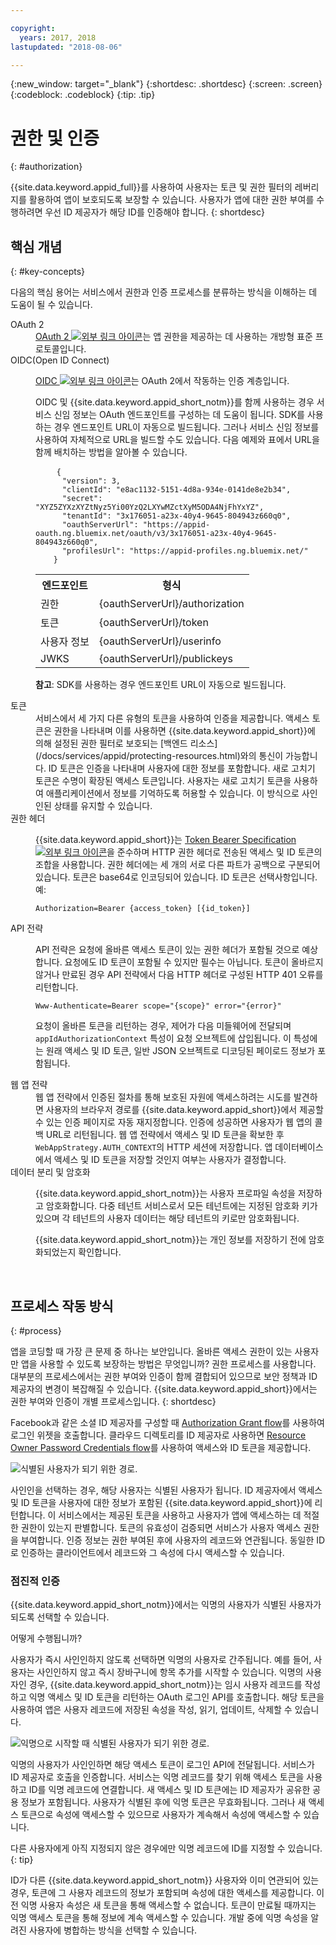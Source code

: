 ```yaml
---

copyright:
  years: 2017, 2018
lastupdated: "2018-08-06"

---
```


{:new_window: target="_blank"}
{:shortdesc: .shortdesc}
{:screen: .screen}
{:codeblock: .codeblock}
{:tip: .tip}

# 권한 및 인증
{: #authorization}

{{site.data.keyword.appid_full}}를 사용하여 사용자는 토큰 및 권한 필터의 레버리지를 활용하여 앱이 보호되도록 보장할 수 있습니다. 사용자가 앱에 대한 권한 부여를 수행하려면 우선 ID 제공자가 해당 ID를 인증해야 합니다.
{: shortdesc}


## 핵심 개념
{: #key-concepts}

다음의 핵심 용어는 서비스에서 권한과 인증 프로세스를 분류하는 방식을 이해하는 데 도움이 될 수 있습니다.

<dl>
  <dt>OAuth 2</dt>
    <dd><a href="https://tools.ietf.org/html/rfc6749" target="_blank">OAuth 2 <img src="../../icons/launch-glyph.svg" alt="외부 링크 아이콘"></a>는 앱 권한을 제공하는 데 사용하는 개방형 표준 프로토콜입니다.</dd>
  <dt>OIDC(Open ID Connect)</dt>
    <dd><p><a href="http://openid.net/developers/specs/" target="_blank">OIDC <img src="../../icons/launch-glyph.svg" alt="외부 링크 아이콘"></a>는 OAuth 2에서 작동하는 인증 계층입니다.</p>
    <p>OIDC 및 {{site.data.keyword.appid_short_notm}}를 함께 사용하는 경우 서비스 신임 정보는 OAuth 엔드포인트를 구성하는 데 도움이 됩니다. SDK를 사용하는 경우 엔드포인트 URL이 자동으로 빌드됩니다. 그러나 서비스 신임 정보를 사용하여 자체적으로 URL을 빌드할 수도 있습니다. 다음 예제와 표에서 URL을 함께 배치하는 방법을 알아볼 수 있습니다.</p>
    <pre class="codeblock">
    <code>{
      "version": 3,
      "clientId": "e8ac1132-5151-4d8a-934e-0141de8e2b34",
      "secret": "XYZ5ZYXzXYZtNyz5Yi00YzQ2LXYwMZctXyM5ODA4NjFhYxYZ",
      "tenantId": "3x176051-a23x-40y4-9645-804943z660q0",
      "oauthServerUrl": "https://appid-oauth.ng.bluemix.net/oauth/v3/3x176051-a23x-40y4-9645-804943z660q0",
      "profilesUrl": "https://appid-profiles.ng.bluemix.net/"
    }</code></pre>
    <table>
      <tr>
        <th>엔드포인트</th>
        <th>형식</th>
      </tr>
      <tr>
        <td>권한</td>
        <td>{oauthServerUrl}/authorization</td>
      </tr>
      <tr>
        <td>토큰</td>
        <td>{oauthServerUrl}/token</td>
      </tr>
      <tr>
        <td>사용자 정보</td>
        <td>{oauthServerUrl}/userinfo</td>
      </tr>
      <tr>
        <td>JWKS</td>
        <td>{oauthServerUrl}/publickeys</td>
      </tr>
    </table>
    <p><strong>참고</strong>: SDK를 사용하는 경우 엔드포인트 URL이 자동으로 빌드됩니다.</p></dd>
  <dt>토큰</dt>
    <dd>서비스에서 세 가지 다른 유형의 토큰을 사용하여 인증을 제공합니다. 액세스 토큰은 권한을 나타내며 이를 사용하면 {{site.data.keyword.appid_short}}에 의해 설정된 권한 필터로 보호되는 [백엔드 리소스](/docs/services/appid/protecting-resources.html)와의 통신이 가능합니다. ID 토큰은 인증을 나타내며 사용자에 대한 정보를 포함합니다. 새로 고치기 토큰은 수명이 확장된 액세스 토큰입니다. 사용자는 새로 고치기 토큰을 사용하여 애플리케이션에서 정보를 기억하도록 허용할 수 있습니다. 이 방식으로 사인인된 상태를 유지할 수 있습니다.
  </dd>
  <dt>권한 헤더</dt>
    <dd><p>{{site.data.keyword.appid_short}}는 <a href="https://tools.ietf.org/html/rfc6750" target="blank">Token Bearer Specification<img src="../../icons/launch-glyph.svg" alt="외부 링크 아이콘"></a>을 준수하며 HTTP 권한 헤더로 전송된 액세스 및 ID 토큰의 조합을 사용합니다. 권한 헤더에는 세 개의 서로 다른 파트가 공백으로 구분되어 있습니다. 토큰은 base64로 인코딩되어 있습니다. ID 토큰은 선택사항입니다.</br>
    예:</p>
    <pre><code>Authorization=Bearer {access_token} [{id_token}]</pre></code></dd>
  <dt>API 전략</dt>
    <dd><p>API 전략은 요청에 올바른 액세스 토큰이 있는 권한 헤더가 포함될 것으로 예상합니다. 요청에도 ID 토큰이 포함될 수 있지만 필수는 아닙니다. 토큰이 올바르지 않거나 만료된 경우 API 전략에서 다음 HTTP 헤더로 구성된 HTTP 401 오류를 리턴합니다.</p> <pre><code>Www-Authenticate=Bearer scope="{scope}" error="{error}"</code></pre>
    <p>요청이 올바른 토큰을 리턴하는 경우, 제어가 다음 미들웨어에 전달되며 <code>appIdAuthorizationContext</code> 특성이 요청 오브젝트에 삽입됩니다. 이 특성에는 원래 액세스 및 ID 토큰, 일반 JSON 오브젝트로 디코딩된 페이로드 정보가 포함됩니다.</dd>
  <dt>웹 앱 전략</dt>
    <dd>웹 앱 전략에서 인증된 절차를 통해 보호된 자원에 액세스하려는 시도를 발견하면 사용자의 브라우저 경로를 {{site.data.keyword.appid_short}}에서 제공할 수 있는 인증 페이지로 자동 재지정합니다. 인증에 성공하면 사용자가 웹 앱의 콜백 URL로 리턴됩니다. 웹 앱 전략에서 액세스 및 ID 토큰을 확보한 후 <code>WebAppStrategy.AUTH_CONTEXT</code>의 HTTP 세션에 저장합니다. 앱 데이터베이스에서 액세스 및 ID 토큰을 저장할 것인지 여부는 사용자가 결정합니다.</dd>
  <dt>데이터 분리 및 암호화</dt>
    <dd><p>{{site.data.keyword.appid_short_notm}}는 사용자 프로파일 속성을 저장하고 암호화합니다. 다중 테넌트 서비스로서 모든 테넌트에는 지정된 암호화 키가 있으며 각 테넌트의 사용자 데이터는 해당 테넌트의 키로만 암호화됩니다.</p>
    <p>{{site.data.keyword.appid_short_notm}}는 개인 정보를 저장하기 전에 암호화되었는지 확인합니다.</p></dd>
</dl>

</br>

## 프로세스 작동 방식
{: #process}

앱을 코딩할 때 가장 큰 문제 중 하나는 보안입니다. 올바른 액세스 권한이 있는 사용자만 앱을 사용할 수 있도록 보장하는 방법은 무엇입니까? 권한 프로세스를 사용합니다. 대부분의 프로세스에서는 권한 부여와 인증이 함께 결합되어 있으므로 보안 정책과 ID 제공자의 변경이 복잡해질 수 있습니다. {{site.data.keyword.appid_short}}에서는 권한 부여와 인증이 개별 프로세스입니다.
{: shortdesc}

Facebook과 같은 소셜 ID 제공자를 구성할 때 [Authorization Grant flow](https://oauthlib.readthedocs.io/en/stable/oauth2/grants/authcode.html)를 사용하여 로그인 위젯을 호출합니다. 클라우드 디렉토리를 ID 제공자로 사용하면 [Resource Owner Password Credentials flow](https://oauthlib.readthedocs.io/en/stable/oauth2/grants/password.html)를 사용하여 액세스와 ID 토큰을 제공합니다.

![식별된 사용자가 되기 위한 경로.](/images/authenticationtrail.png)

사인인을 선택하는 경우, 해당 사용자는 식별된 사용자가 됩니다. ID 제공자에서 액세스 및 ID 토큰을 사용자에 대한 정보가 포함된 {{site.data.keyword.appid_short}}에 리턴합니다. 이 서비스에서는 제공된 토큰을 사용하고 사용자가 앱에 액세스하는 데 적절한 권한이 있는지 판별합니다. 토큰의 유효성이 검증되면 서비스가 사용자 액세스 권한을 부여합니다. 인증 정보는 권한 부여된 후에 사용자의 레코드와 연관됩니다. 동일한 ID로 인증하는 클라이언트에서 레코드와 그 속성에 다시 액세스할 수 있습니다.

### 점진적 인증

{{site.data.keyword.appid_short_notm}}에서는 익명의 사용자가 식별된 사용자가 되도록 선택할 수 있습니다.

어떻게 수행됩니까?

사용자가 즉시 사인인하지 않도록 선택하면 익명의 사용자로 간주됩니다. 예를 들어, 사용자는 사인인하지 않고 즉시 장바구니에 항목 추가를 시작할 수 있습니다. 익명의 사용자인 경우, {{site.data.keyword.appid_short_notm}}는 임시 사용자 레코드를 작성하고 익명 액세스 및 ID 토큰을 리턴하는 OAuth 로그인 API를 호출합니다. 해당 토큰을 사용하여 앱은 사용자 레코드에 저장된 속성을 작성, 읽기, 업데이트, 삭제할 수 있습니다.

![익명으로 시작할 때 식별된 사용자가 되기 위한 경로.](/images/anon-authenticationtrail.png)

익명의 사용자가 사인인하면 해당 액세스 토큰이 로그인 API에 전달됩니다. 서비스가 ID 제공자로 호출을 인증합니다. 서비스는 익명 레코드를 찾기 위해 액세스 토큰을 사용하고 ID를 익명 레코드에 연결합니다. 새 액세스 및 ID 토큰에는 ID 제공자가 공유한 공용 정보가 포함됩니다. 사용자가 식별된 후에 익명 토큰은 무효화됩니다. 그러나 새 액세스 토큰으로 속성에 액세스할 수 있으므로 사용자가 계속해서 속성에 액세스할 수 있습니다.

다른 사용자에게 아직 지정되지 않은 경우에만 익명 레코드에 ID를 지정할 수 있습니다.
{: tip}

ID가 다른 {{site.data.keyword.appid_short_notm}} 사용자와 이미 연관되어 있는 경우, 토큰에 그 사용자 레코드의 정보가 포함되며 속성에 대한 액세스를 제공합니다. 이전 익명 사용자 속성은 새 토큰을 통해 액세스할 수 없습니다. 토큰이 만료될 때까지는 익명 액세스 토큰을 통해 정보에 계속 액세스할 수 있습니다. 개발 중에 익명 속성을 알려진 사용자에 병합하는 방식을 선택할 수 있습니다.
